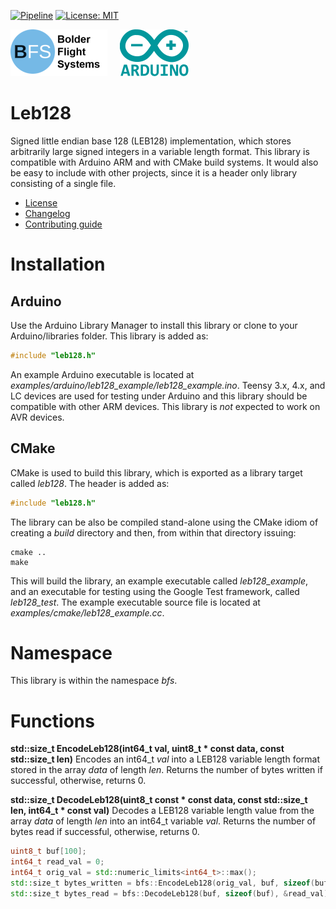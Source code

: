 [![Pipeline](https://gitlab.com/bolderflight/software/leb128/badges/main/pipeline.svg)](https://gitlab.com/bolderflight/software/leb128/) [![License: MIT](https://img.shields.io/badge/License-MIT-yellow.svg)](https://opensource.org/licenses/MIT)

![Bolder Flight Systems Logo](img/logo-words_75.png) &nbsp; &nbsp; ![Arduino Logo](img/arduino_logo_75.png)

# Leb128
Signed little endian base 128 (LEB128) implementation, which stores arbitrarily large signed integers in a variable length format. This library is compatible with Arduino ARM and with CMake build systems. It would also be easy to include with other projects, since it is a header only library consisting of a single file.
   * [License](LICENSE.md)
   * [Changelog](CHANGELOG.md)
   * [Contributing guide](CONTRIBUTING.md)

# Installation

## Arduino
Use the Arduino Library Manager to install this library or clone to your Arduino/libraries folder. This library is added as:

```C++
#include "leb128.h"
```

An example Arduino executable is located at *examples/arduino/leb128_example/leb128_example.ino*. Teensy 3.x, 4.x, and LC devices are used for testing under Arduino and this library should be compatible with other ARM devices. This library is *not* expected to work on AVR devices.

## CMake
CMake is used to build this library, which is exported as a library target called *leb128*. The header is added as:

```C++
#include "leb128.h"
```

The library can be also be compiled stand-alone using the CMake idiom of creating a *build* directory and then, from within that directory issuing:

```
cmake ..
make
```

This will build the library, an example executable called *leb128_example*, and an executable for testing using the Google Test framework, called *leb128_test*. The example executable source file is located at *examples/cmake/leb128_example.cc*.

# Namespace
This library is within the namespace *bfs*.

# Functions

**std::size_t EncodeLeb128(int64_t val, uint8_t &ast; const data, const std::size_t len)** Encodes an int64_t *val* into a LEB128 variable length format stored in the array *data* of length *len*. Returns the number of bytes written if successful, otherwise, returns 0.

**std::size_t DecodeLeb128(uint8_t const &ast; const data, const std::size_t len, int64_t &ast; const val)** Decodes a LEB128 variable length value from the array *data* of length *len* into an int64_t variable *val*. Returns the number of bytes read if successful, otherwise, returns 0.

```C++
uint8_t buf[100];
int64_t read_val = 0;
int64_t orig_val = std::numeric_limits<int64_t>::max();
std::size_t bytes_written = bfs::EncodeLeb128(orig_val, buf, sizeof(buf));
std::size_t bytes_read = bfs::DecodeLeb128(buf, sizeof(buf), &read_val);
```
